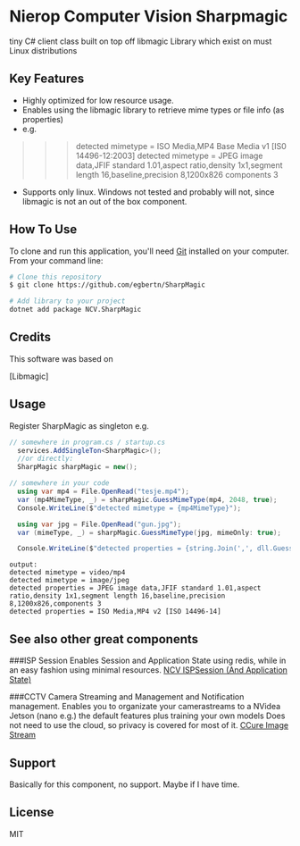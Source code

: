 #  Nierop Computer Vision Sharpmagic


tiny C# client class built on top off libmagic Library which exist on must Linux distributions

## Key Features

* Highly optimized for low resource usage.
* Enables using the libmagic library to retrieve mime types or file info (as properties)
* e.g.

>>>detected mimetype = ISO Media,MP4 Base Media v1 [IS0 14496-12:2003]
>>>detected mimetype = JPEG image data,JFIF standard 1.01,aspect ratio,density 1x1,segment length 16,baseline,precision 8,1200x826
>>>components 3

* Supports only linux. Windows not tested and probably will not, since libmagic is not an out of the box component.

## How To Use

To clone and run this application, you'll need [Git](https://git-scm.com) installed on your computer. From your command line:

```bash
# Clone this repository
$ git clone https://github.com/egbertn/SharpMagic
```

```bash
# Add library to your project
dotnet add package NCV.SharpMagic
```

## Credits

This software was based on

[Libmagic]

## Usage
Register SharpMagic as singleton
e.g.
``` csharp
// somewhere in program.cs / startup.cs
  services.AddSingleTon<SharpMagic>();
  //or directly:
  SharpMagic sharpMagic = new();

// somewhere in your code
  using var mp4 = File.OpenRead("tesje.mp4");
  var (mp4MimeType, _) = sharpMagic.GuessMimeType(mp4, 2048, true);
  Console.WriteLine($"detected mimetype = {mp4MimeType}");

  using var jpg = File.OpenRead("gun.jpg");
  var (mimeType, _) = sharpMagic.GuessMimeType(jpg, mimeOnly: true);

  Console.WriteLine($"detected properties = {string.Join(',', dll.GuessMimeType(Path.GetFullPath("gun.jpg")).Properties)}");
```

``` text
output:
detected mimetype = video/mp4
detected mimetype = image/jpeg
detected properties = JPEG image data,JFIF standard 1.01,aspect ratio,density 1x1,segment length 16,baseline,precision 8,1200x826,components 3
detected properties = ISO Media,MP4 v2 [ISO 14496-14]

```

## See also other great components
###ISP Session Enables Session and Application State using redis, while in an easy fashion using minimal resources.
[NCV ISPSession (And Application State)](https://www.nuget.org/packages/NCV.ISPSession)

###CCTV Camera Streaming and Management and Notification management.
Enables you to organizate your camerastreams to a NVidea Jetson (nano e.g.) the default features plus training your own models
Does not need to use the cloud, so privacy is covered for most of it.
[CCure Image Stream](https://www.nieropcomputervision.com)

## Support

Basically for this component, no support. Maybe if I have time.

## License

MIT